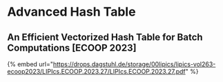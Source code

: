 # Advanced Hash Table

An Efficient Vectorized Hash Table for Batch\
Computations \[ECOOP 2023]
--------------------------

{% embed url="https://drops.dagstuhl.de/storage/00lipics/lipics-vol263-ecoop2023/LIPIcs.ECOOP.2023.27/LIPIcs.ECOOP.2023.27.pdf" %}